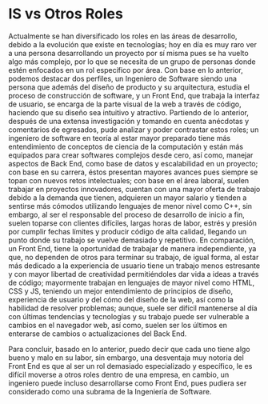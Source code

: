 # IS vs Otros Roles
Actualmente se han diversificado los roles en las áreas de desarrollo, debido a la evolución que existe en tecnologías; hoy en día es muy raro ver a una persona desarrollando un proyecto por sí misma pues se ha vuelto algo más complejo, por lo que se necesita de un grupo de personas donde estén enfocados en un rol específico por área. Con base en lo anterior, podemos destacar dos perfiles, un Ingeniero de Software siendo una persona que además del diseño de producto y su arquitectura, estudia el proceso de construcción  de software, y un Front End, que trabaja la interfaz de usuario,  se encarga de la parte visual de la web a través de código, haciendo que su diseño sea intuitivo y atractivo. Partiendo de lo anterior, después de una extensa investigación y tomando en cuenta anécdotas y comentarios de egresados, pude analizar y poder contrastar estos roles; un ingeniero de software en teoría al estar mayor preparado tiene más entendimiento de conceptos de ciencia de la computación y están más equipados para crear softwares complejos  desde cero, así como, manejar aspectos de  Back End, como base de datos y escalabilidad en un proyecto;  con base en su carrera, éstos presentan mayores avances pues siempre se topan con nuevos retos intelectuales; con base en el área laboral, suelen trabajar en proyectos innovadores, cuentan con una mayor oferta de trabajo debido a la demanda que tienen, adquieren un mayor salario y tienden a sentirse más cómodos utilizando lenguajes de menor nivel como C++,  sin embargo, al ser  el responsable del proceso de desarrollo de inicio a fin, suelen toparse con clientes difíciles, largas horas de labor, estrés y presión por cumplir fechas límites y producir código de alta calidad, llegando un punto donde su trabajo se vuelve demasiado y repetitivo. En comparación, un Front End, tiene la oportunidad de trabajar de manera independiente, ya que, no dependen de otros para terminar su trabajo, de igual forma, al estar más dedicado a la experiencia de usuario tiene un trabajo menos estresante y con mayor libertad de  creatividad permitiéndoles dar vida a ideas a través de código; mayormente trabajan en lenguajes de mayor nivel como HTML, CSS y JS, teniendo un mejor entendimiento de principios de diseño,  experiencia de usuario y  del cómo del diseño de la web, así como la habilidad de resolver problemas; aunque, suele ser difícil mantenerse al día con últimas tendencias y tecnologías y su trabajo puede ser vulnerable a cambios en el navegador web, así como, suelen ser los últimos  en enterarse de cambios o actualizaciones del Back End.

Para concluir, basado en lo anterior, puedo decir que cada uno tiene algo bueno y malo en su labor, sin embargo, una desventaja muy notoria del Front End es que al ser un rol demasiado especializado y específico, le es difícil moverse a otros roles dentro de una empresa, en cambio, un ingeniero puede incluso desarrollarse como Front End, pues pudiera ser considerado como una subrama de la Ingeniería de Software. 
